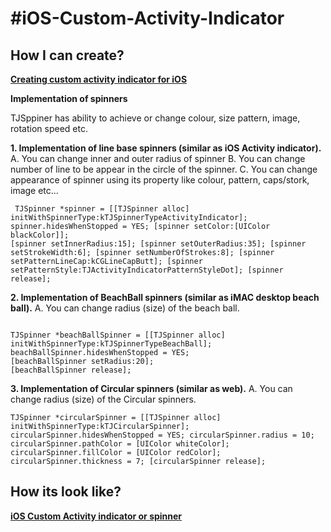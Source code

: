 #iOS-Custom-Activity-Indicator
=============================

## How I can create?

<strong><a href="http://www.techjini.com/blog/different-type-custom-activity-indicator-spinner/">Creating custom activity indicator for iOS</a>
</strong>


<strong>Implementation of spinners</strong>

TJSppiner has ability to achieve or change colour, size pattern, image, rotation speed etc.

<strong>1. Implementation of line base spinners (similar as iOS Activity indicator).</strong>
A. You can change inner and outer radius of spinner
B. You can change number of line to be appear in the circle of the spinner.
C. You can change appearance of spinner using its property like colour, pattern, caps/stork, image etc...

<code> TJSpinner *spinner = [[TJSpinner alloc] initWithSpinnerType:kTJSpinnerTypeActivityIndicator];
spinner.hidesWhenStopped = YES;
[spinner setColor:[UIColor blackColor]];
[spinner setInnerRadius:15];
[spinner setOuterRadius:35];
[spinner setStrokeWidth:6];
[spinner setNumberOfStrokes:8];
[spinner setPatternLineCap:kCGLineCapButt];
[spinner setPatternStyle:TJActivityIndicatorPatternStyleDot];
[spinner release];
</code>

<strong>2. Implementation of BeachBall spinners (similar as iMAC desktop beach ball).</strong>
A. You can change radius (size) of the beach ball.

<code>
TJSpinner *beachBallSpinner = [[TJSpinner alloc] initWithSpinnerType:kTJSpinnerTypeBeachBall];
beachBallSpinner.hidesWhenStopped = YES;
[beachBallSpinner setRadius:20];
[beachBallSpinner release];
</code>

<strong>3. Implementation of Circular spinners (similar as web).</strong>
A. You can change radius (size) of the Circular spinners.

<code>TJSpinner *circularSpinner = [[TJSpinner alloc] initWithSpinnerType:kTJCircularSpinner];
circularSpinner.hidesWhenStopped = YES;
circularSpinner.radius = 10;
circularSpinner.pathColor = [UIColor whiteColor];
circularSpinner.fillColor = [UIColor redColor];
circularSpinner.thickness = 7;
[circularSpinner release];</code>


## How its look like?

<strong><a href="http://youtu.be/0B3rsdhniBI">iOS Custom Activity indicator or spinner</a></strong>
